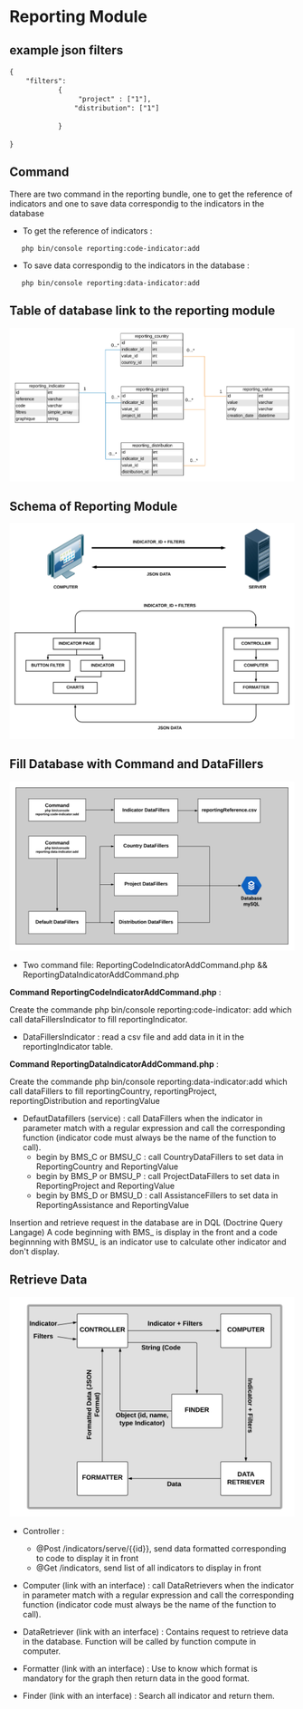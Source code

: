# Reporting Module

## example json filters
```
{
    "filters": 
            {
                 "project" : ["1"],
                "distribution": ["1"]
                 
            }
     
}
```
## Command 

There are two command in the reporting bundle, one to get the reference of indicators and one to save data correspondig to the indicators in the database

 - To get the reference of indicators :
 ```
    php bin/console reporting:code-indicator:add
 ```
  - To save data correspondig to the indicators in the database :
 ```
    php bin/console reporting:data-indicator:add
 ```
## Table of database link to the reporting module

![alt text](https://raw.githubusercontent.com/ReliefApplications/bms_api/dev/src/ReportingBundle/Resources/img/BDD.png)

## Schema of Reporting Module

![alt text](https://raw.githubusercontent.com/ReliefApplications/bms_api/dev/src/ReportingBundle/Resources/img/SchemaReportingModule.png)

## Fill Database with Command and DataFillers

![alt text](https://raw.githubusercontent.com/ReliefApplications/bms_api/dev/src/ReportingBundle/Resources/img/CommandFillers.png)

- Two command file: ReportingCodeIndicatorAddCommand.php && ReportingDataIndicatorAddCommand.php

**Command ReportingCodeIndicatorAddCommand.php** :

Create the commande php bin/console reporting:code-indicator: add which call dataFillersIndicator to fill reportingIndicator. 
* DataFillersIndicator :  read a csv file and add data in it in the reportingIndicator table.

**Command ReportingDataIndicatorAddCommand.php** :

Create the commande php bin/console reporting:data-indicator:add which call dataFillers to fill reportingCountry, reportingProject, reportingDistribution and reportingValue

* DefautDatafillers (service) : call DataFillers when the indicator in parameter match with a regular expression and call the corresponding function (indicator code must always be the name of the function to call).
	* begin by BMS_C or BMSU_C : call CountryDataFillers to set data in ReportingCountry and ReportingValue
	* begin by BMS_P or BMSU_P : call ProjectDataFillers to set data in ReportingProject and ReportingValue
	* begin by BMS_D or BMSU_D : call AssistanceFillers to set data in ReportingAssistance and ReportingValue


Insertion and retrieve request in the database are in DQL (Doctrine Query Langage)
A code beginning with BMS_ is display in the front and a code beginnning with BMSU_ is an indicator use to calculate other indicator and don't display.


## Retrieve Data

![alt text](https://raw.githubusercontent.com/ReliefApplications/bms_api/dev/src/ReportingBundle/Resources/img/BackEndConfiguration.png)

* Controller :  
    * @Post /indicators/serve/{{id}}, send data formatted corresponding to code to display it in front
	* @Get /indicators, send list of all indicators to display in front

* Computer (link with an interface) : call DataRetrievers when the indicator in parameter match with a regular expression and call the corresponding function (indicator code must always be the name of the function to call).

* DataRetriever (link with an interface) : Contains request to retrieve data in the database. Function will be called by function compute in computer.

* Formatter (link with an interface) : Use to know which format is mandatory for the graph then return data in the good format.

* Finder  (link with an interface) : Search all indicator and return them.


